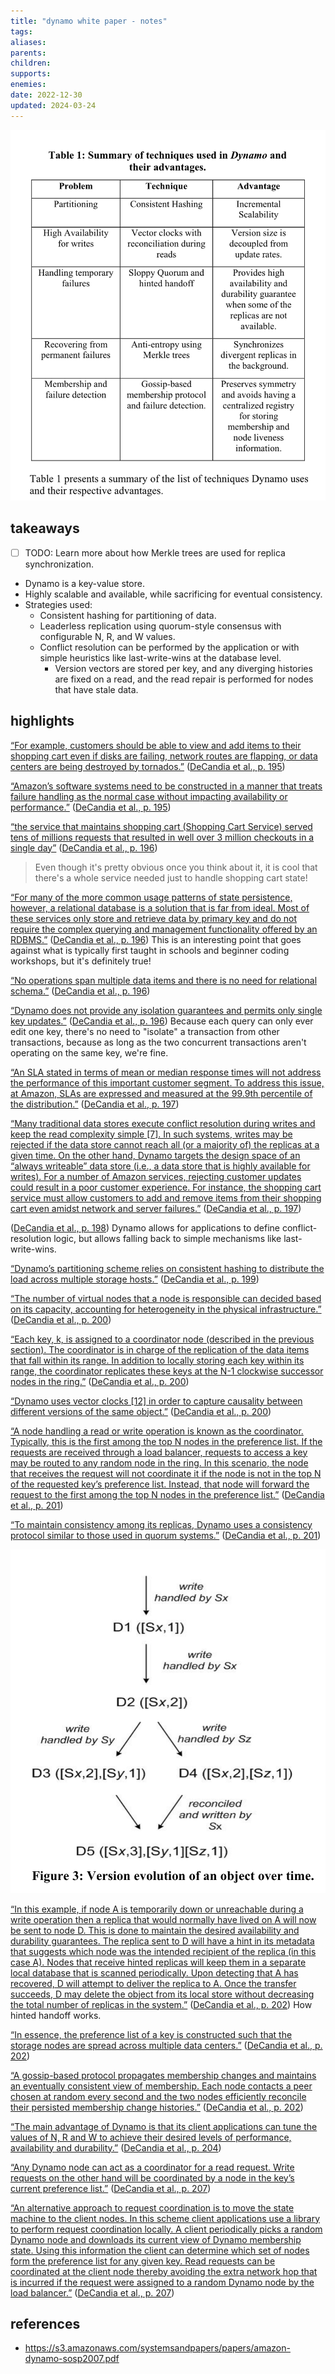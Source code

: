 ```yaml
---
title: "dynamo white paper - notes"
tags:
aliases: 
parents: 
children: 
supports: 
enemies:
date: 2022-12-30
updated: 2024-03-24
---
```


![](zotero/attachments/6E4TXUZF.png)

## takeaways

- [ ] TODO: Learn more about how Merkle trees are used for replica synchronization.

- Dynamo is a key-value store.
- Highly scalable and available, while sacrificing for eventual consistency.
- Strategies used:
	- Consistent hashing for partitioning of data.
	- Leaderless replication using quorum-style consensus with configurable N, R, and W values.
	- Conflict resolution can be performed by the application or with simple heuristics like last-write-wins at the database level.
		- Version vectors are stored per key, and any diverging histories are fixed on a read, and the read repair is performed for nodes that have stale data.

## highlights

<span class="highlight" data-annotation="%7B%22attachmentURI%22%3A%22http%3A%2F%2Fzotero.org%2Fusers%2F8596514%2Fitems%2F3MWL4ZV6%22%2C%22annotationKey%22%3A%223NVFBMP3%22%2C%22color%22%3A%22%235fb236%22%2C%22pageLabel%22%3A%22195%22%2C%22position%22%3A%7B%22pageIndex%22%3A0%2C%22rects%22%3A%5B%5B414.175%2C536.432%2C557.991%2C546.399%5D%2C%5B318.24%2C526.052%2C557.955%2C536.019%5D%2C%5B318.24%2C515.732%2C558.057%2C525.699%5D%2C%5B318.24%2C505.352%2C406.085%2C515.319%5D%5D%7D%2C%22citationItem%22%3A%7B%22uris%22%3A%5B%22http%3A%2F%2Fzotero.org%2Fusers%2F8596514%2Fitems%2FIAHP4AR8%22%5D%2C%22locator%22%3A%22195%22%7D%7D" ztype="zhighlight"><a href="zotero://open-pdf/library/items/3MWL4ZV6?page=1&#x26;annotation=3NVFBMP3">“For example, customers should be able to view and add items to their shopping cart even if disks are failing, network routes are flapping, or data centers are being destroyed by tornados.”</a></span> <span class="citation" data-citation="%7B%22citationItems%22%3A%5B%7B%22uris%22%3A%5B%22http%3A%2F%2Fzotero.org%2Fusers%2F8596514%2Fitems%2FIAHP4AR8%22%5D%2C%22locator%22%3A%22195%22%7D%5D%2C%22properties%22%3A%7B%7D%7D" ztype="zcitation">(<span class="citation-item"><a href="zotero://select/library/items/IAHP4AR8">DeCandia et al., p. 195</a></span>)</span>

<span class="highlight" data-annotation="%7B%22attachmentURI%22%3A%22http%3A%2F%2Fzotero.org%2Fusers%2F8596514%2Fitems%2F3MWL4ZV6%22%2C%22annotationKey%22%3A%22RU5MYUS4%22%2C%22color%22%3A%22%23e56eee%22%2C%22pageLabel%22%3A%22195%22%2C%22position%22%3A%7B%22pageIndex%22%3A0%2C%22rects%22%3A%5B%5B486.103%2C426.932%2C557.964%2C436.899%5D%2C%5B318.24%2C416.552%2C558.074%2C426.519%5D%2C%5B318.24%2C406.232%2C557.994%2C416.199%5D%2C%5B318.24%2C395.852%2C366.032%2C405.819%5D%5D%7D%2C%22citationItem%22%3A%7B%22uris%22%3A%5B%22http%3A%2F%2Fzotero.org%2Fusers%2F8596514%2Fitems%2FIAHP4AR8%22%5D%2C%22locator%22%3A%22195%22%7D%7D" ztype="zhighlight"><a href="zotero://open-pdf/library/items/3MWL4ZV6?page=1&#x26;annotation=RU5MYUS4">“Amazon’s software systems need to be constructed in a manner that treats failure handling as the normal case without impacting availability or performance.”</a></span> <span class="citation" data-citation="%7B%22citationItems%22%3A%5B%7B%22uris%22%3A%5B%22http%3A%2F%2Fzotero.org%2Fusers%2F8596514%2Fitems%2FIAHP4AR8%22%5D%2C%22locator%22%3A%22195%22%7D%5D%2C%22properties%22%3A%7B%7D%7D" ztype="zcitation">(<span class="citation-item"><a href="zotero://select/library/items/IAHP4AR8">DeCandia et al., p. 195</a></span>)</span>

<span class="highlight" data-annotation="%7B%22attachmentURI%22%3A%22http%3A%2F%2Fzotero.org%2Fusers%2F8596514%2Fitems%2F3MWL4ZV6%22%2C%22annotationKey%22%3A%22I4KTUDU7%22%2C%22color%22%3A%22%23e56eee%22%2C%22pageLabel%22%3A%22196%22%2C%22position%22%3A%7B%22pageIndex%22%3A1%2C%22rects%22%3A%5B%5B187.26%2C610.774%2C293.765%2C620.74%5D%2C%5B54%2C600.394%2C293.76%2C610.361%5D%2C%5B54%2C590.074%2C293.749%2C600.04%5D%2C%5B54%2C579.694%2C67.015%2C589.661%5D%5D%7D%2C%22citationItem%22%3A%7B%22uris%22%3A%5B%22http%3A%2F%2Fzotero.org%2Fusers%2F8596514%2Fitems%2FIAHP4AR8%22%5D%2C%22locator%22%3A%22196%22%7D%7D" ztype="zhighlight"><a href="zotero://open-pdf/library/items/3MWL4ZV6?page=2&#x26;annotation=I4KTUDU7">“the service that maintains shopping cart (Shopping Cart Service) served tens of millions requests that resulted in well over 3 million checkouts in a single day”</a></span> <span class="citation" data-citation="%7B%22citationItems%22%3A%5B%7B%22uris%22%3A%5B%22http%3A%2F%2Fzotero.org%2Fusers%2F8596514%2Fitems%2FIAHP4AR8%22%5D%2C%22locator%22%3A%22196%22%7D%5D%2C%22properties%22%3A%7B%7D%7D" ztype="zcitation">(<span class="citation-item"><a href="zotero://select/library/items/IAHP4AR8">DeCandia et al., p. 196</a></span>)</span>

> Even though it's pretty obvious once you think about it, it is cool that there's a whole service needed just to handle shopping cart state!

<span class="highlight" data-annotation="%7B%22attachmentURI%22%3A%22http%3A%2F%2Fzotero.org%2Fusers%2F8596514%2Fitems%2F3MWL4ZV6%22%2C%22annotationKey%22%3A%22SCM6E2PT%22%2C%22color%22%3A%22%23ffd400%22%2C%22pageLabel%22%3A%22196%22%2C%22position%22%3A%7B%22pageIndex%22%3A1%2C%22rects%22%3A%5B%5B93.672%2C200.374%2C293.746%2C210.341%5D%2C%5B54%2C190.054%2C293.832%2C200.02%5D%2C%5B54%2C179.674%2C293.741%2C189.641%5D%2C%5B54%2C169.354%2C293.855%2C179.32%5D%2C%5B54%2C158.974%2C245.457%2C168.941%5D%5D%7D%2C%22citationItem%22%3A%7B%22uris%22%3A%5B%22http%3A%2F%2Fzotero.org%2Fusers%2F8596514%2Fitems%2FIAHP4AR8%22%5D%2C%22locator%22%3A%22196%22%7D%7D" ztype="zhighlight"><a href="zotero://open-pdf/library/items/3MWL4ZV6?page=2&#x26;annotation=SCM6E2PT">“For many of the more common usage patterns of state persistence, however, a relational database is a solution that is far from ideal. Most of these services only store and retrieve data by primary key and do not require the complex querying and management functionality offered by an RDBMS.”</a></span> <span class="citation" data-citation="%7B%22citationItems%22%3A%5B%7B%22uris%22%3A%5B%22http%3A%2F%2Fzotero.org%2Fusers%2F8596514%2Fitems%2FIAHP4AR8%22%5D%2C%22locator%22%3A%22196%22%7D%5D%2C%22properties%22%3A%7B%7D%7D" ztype="zcitation">(<span class="citation-item"><a href="zotero://select/library/items/IAHP4AR8">DeCandia et al., p. 196</a></span>)</span> This is an interesting point that goes against what is typically first taught in schools and beginner coding workshops, but it's definitely true!

<span class="highlight" data-annotation="%7B%22attachmentURI%22%3A%22http%3A%2F%2Fzotero.org%2Fusers%2F8596514%2Fitems%2F3MWL4ZV6%22%2C%22annotationKey%22%3A%22LFPZH9H8%22%2C%22color%22%3A%22%23ffd400%22%2C%22pageLabel%22%3A%22196%22%2C%22position%22%3A%7B%22pageIndex%22%3A1%2C%22rects%22%3A%5B%5B480.739%2C570.274%2C557.971%2C580.241%5D%2C%5B318.24%2C559.894%2C558.072%2C569.861%5D%5D%7D%2C%22citationItem%22%3A%7B%22uris%22%3A%5B%22http%3A%2F%2Fzotero.org%2Fusers%2F8596514%2Fitems%2FIAHP4AR8%22%5D%2C%22locator%22%3A%22196%22%7D%7D" ztype="zhighlight"><a href="zotero://open-pdf/library/items/3MWL4ZV6?page=2&#x26;annotation=LFPZH9H8">“No operations span multiple data items and there is no need for relational schema.”</a></span> <span class="citation" data-citation="%7B%22citationItems%22%3A%5B%7B%22uris%22%3A%5B%22http%3A%2F%2Fzotero.org%2Fusers%2F8596514%2Fitems%2FIAHP4AR8%22%5D%2C%22locator%22%3A%22196%22%7D%5D%2C%22properties%22%3A%7B%7D%7D" ztype="zcitation">(<span class="citation-item"><a href="zotero://select/library/items/IAHP4AR8">DeCandia et al., p. 196</a></span>)</span>

<span class="highlight" data-annotation="%7B%22attachmentURI%22%3A%22http%3A%2F%2Fzotero.org%2Fusers%2F8596514%2Fitems%2F3MWL4ZV6%22%2C%22annotationKey%22%3A%22V6J2TKY9%22%2C%22color%22%3A%22%23ffd400%22%2C%22pageLabel%22%3A%22196%22%2C%22position%22%3A%7B%22pageIndex%22%3A1%2C%22rects%22%3A%5B%5B527.092%2C408.994%2C558.059%2C418.961%5D%2C%5B318.24%2C398.674%2C558.008%2C408.64%5D%2C%5B318.24%2C388.294%2C363.303%2C398.261%5D%5D%7D%2C%22citationItem%22%3A%7B%22uris%22%3A%5B%22http%3A%2F%2Fzotero.org%2Fusers%2F8596514%2Fitems%2FIAHP4AR8%22%5D%2C%22locator%22%3A%22196%22%7D%7D" ztype="zhighlight"><a href="zotero://open-pdf/library/items/3MWL4ZV6?page=2&#x26;annotation=V6J2TKY9">“Dynamo does not provide any isolation guarantees and permits only single key updates.”</a></span> <span class="citation" data-citation="%7B%22citationItems%22%3A%5B%7B%22uris%22%3A%5B%22http%3A%2F%2Fzotero.org%2Fusers%2F8596514%2Fitems%2FIAHP4AR8%22%5D%2C%22locator%22%3A%22196%22%7D%5D%2C%22properties%22%3A%7B%7D%7D" ztype="zcitation">(<span class="citation-item"><a href="zotero://select/library/items/IAHP4AR8">DeCandia et al., p. 196</a></span>)</span> Because each query can only ever edit one key, there's no need to "isolate" a transaction from other transactions, because as long as the two concurrent transactions aren't operating on the same key, we're fine.

<span class="highlight" data-annotation="%7B%22attachmentURI%22%3A%22http%3A%2F%2Fzotero.org%2Fusers%2F8596514%2Fitems%2F3MWL4ZV6%22%2C%22annotationKey%22%3A%22D4V2IHHS%22%2C%22color%22%3A%22%23ffd400%22%2C%22pageLabel%22%3A%22197%22%2C%22position%22%3A%7B%22pageIndex%22%3A2%2C%22rects%22%3A%5B%5B262.85%2C147.695%2C293.821%2C157.662%5D%2C%5B54%2C137.374%2C293.751%2C147.341%5D%2C%5B54%2C126.995%2C293.769%2C136.962%5D%2C%5B54%2C116.674%2C293.634%2C126.641%5D%2C%5B54%2C106.293%2C182.546%2C117.607%5D%5D%7D%2C%22citationItem%22%3A%7B%22uris%22%3A%5B%22http%3A%2F%2Fzotero.org%2Fusers%2F8596514%2Fitems%2FIAHP4AR8%22%5D%2C%22locator%22%3A%22197%22%7D%7D" ztype="zhighlight"><a href="zotero://open-pdf/library/items/3MWL4ZV6?page=3&#x26;annotation=D4V2IHHS">“An SLA stated in terms of mean or median response times will not address the performance of this important customer segment. To address this issue, at Amazon, SLAs are expressed and measured at the 99.9th percentile of the distribution.”</a></span> <span class="citation" data-citation="%7B%22citationItems%22%3A%5B%7B%22uris%22%3A%5B%22http%3A%2F%2Fzotero.org%2Fusers%2F8596514%2Fitems%2FIAHP4AR8%22%5D%2C%22locator%22%3A%22197%22%7D%5D%2C%22properties%22%3A%7B%7D%7D" ztype="zcitation">(<span class="citation-item"><a href="zotero://select/library/items/IAHP4AR8">DeCandia et al., p. 197</a></span>)</span>

<span class="highlight" data-annotation="%7B%22attachmentURI%22%3A%22http%3A%2F%2Fzotero.org%2Fusers%2F8596514%2Fitems%2F3MWL4ZV6%22%2C%22annotationKey%22%3A%22X2LS4WE8%22%2C%22color%22%3A%22%23ffd400%22%2C%22pageLabel%22%3A%22197%22%2C%22position%22%3A%7B%22pageIndex%22%3A2%2C%22rects%22%3A%5B%5B478.519%2C200.374%2C558.041%2C210.34%5D%2C%5B318.24%2C190.053%2C557.992%2C200.02%5D%2C%5B318.24%2C179.674%2C558.058%2C189.64%5D%2C%5B318.24%2C169.353%2C558.01%2C179.32%5D%2C%5B318.24%2C158.974%2C558.029%2C168.94%5D%2C%5B318.24%2C148.653%2C558.112%2C158.62%5D%2C%5B318.24%2C138.274%2C558.126%2C148.24%5D%2C%5B318.24%2C127.953%2C558.079%2C137.92%5D%2C%5B318.24%2C117.574%2C557.909%2C127.54%5D%2C%5B318.24%2C107.253%2C558.095%2C117.22%5D%2C%5B318.24%2C96.874%2C393.914%2C106.84%5D%5D%7D%2C%22citationItem%22%3A%7B%22uris%22%3A%5B%22http%3A%2F%2Fzotero.org%2Fusers%2F8596514%2Fitems%2FIAHP4AR8%22%5D%2C%22locator%22%3A%22197%22%7D%7D" ztype="zhighlight"><a href="zotero://open-pdf/library/items/3MWL4ZV6?page=3&#x26;annotation=X2LS4WE8">“Many traditional data stores execute conflict resolution during writes and keep the read complexity simple [7]. In such systems, writes may be rejected if the data store cannot reach all (or a majority of) the replicas at a given time. On the other hand, Dynamo targets the design space of an “always writeable” data store (i.e., a data store that is highly available for writes). For a number of Amazon services, rejecting customer updates could result in a poor customer experience. For instance, the shopping cart service must allow customers to add and remove items from their shopping cart even amidst network and server failures.”</a></span> <span class="citation" data-citation="%7B%22citationItems%22%3A%5B%7B%22uris%22%3A%5B%22http%3A%2F%2Fzotero.org%2Fusers%2F8596514%2Fitems%2FIAHP4AR8%22%5D%2C%22locator%22%3A%22197%22%7D%5D%2C%22properties%22%3A%7B%7D%7D" ztype="zcitation">(<span class="citation-item"><a href="zotero://select/library/items/IAHP4AR8">DeCandia et al., p. 197</a></span>)</span>

<span class="citation" data-citation="%7B%22citationItems%22%3A%5B%7B%22uris%22%3A%5B%22http%3A%2F%2Fzotero.org%2Fusers%2F8596514%2Fitems%2FIAHP4AR8%22%5D%2C%22locator%22%3A%22198%22%7D%5D%2C%22properties%22%3A%7B%7D%7D" ztype="zcitation">(<span class="citation-item"><a href="zotero://select/library/items/IAHP4AR8">DeCandia et al., p. 198</a></span>)</span> Dynamo allows for applications to define conflict-resolution logic, but allows falling back to simple mechanisms like last-write-wins.


<span class="highlight" data-annotation="%7B%22attachmentURI%22%3A%22http%3A%2F%2Fzotero.org%2Fusers%2F8596514%2Fitems%2F3MWL4ZV6%22%2C%22annotationKey%22%3A%22P5A43W23%22%2C%22color%22%3A%22%23ffd400%22%2C%22pageLabel%22%3A%22199%22%2C%22position%22%3A%7B%22pageIndex%22%3A4%2C%22rects%22%3A%5B%5B352.428%2C170.194%2C558.055%2C180.16%5D%2C%5B318.24%2C159.873%2C546.461%2C169.84%5D%5D%7D%2C%22citationItem%22%3A%7B%22uris%22%3A%5B%22http%3A%2F%2Fzotero.org%2Fusers%2F8596514%2Fitems%2FIAHP4AR8%22%5D%2C%22locator%22%3A%22199%22%7D%7D" ztype="zhighlight"><a href="zotero://open-pdf/library/items/3MWL4ZV6?page=5&#x26;annotation=P5A43W23">“Dynamo’s partitioning scheme relies on consistent hashing to distribute the load across multiple storage hosts.”</a></span> <span class="citation" data-citation="%7B%22citationItems%22%3A%5B%7B%22uris%22%3A%5B%22http%3A%2F%2Fzotero.org%2Fusers%2F8596514%2Fitems%2FIAHP4AR8%22%5D%2C%22locator%22%3A%22199%22%7D%5D%2C%22properties%22%3A%7B%7D%7D" ztype="zcitation">(<span class="citation-item"><a href="zotero://select/library/items/IAHP4AR8">DeCandia et al., p. 199</a></span>)</span>

<span class="highlight" data-annotation="%7B%22attachmentURI%22%3A%22http%3A%2F%2Fzotero.org%2Fusers%2F8596514%2Fitems%2F3MWL4ZV6%22%2C%22annotationKey%22%3A%22N3AMLA9C%22%2C%22color%22%3A%22%23ffd400%22%2C%22pageLabel%22%3A%22200%22%2C%22position%22%3A%7B%22pageIndex%22%3A5%2C%22rects%22%3A%5B%5B72%2C398.463%2C293.866%2C408.461%5D%2C%5B72%2C388.174%2C293.669%2C398.141%5D%2C%5B72%2C377.854%2C177.592%2C387.82%5D%5D%7D%2C%22citationItem%22%3A%7B%22uris%22%3A%5B%22http%3A%2F%2Fzotero.org%2Fusers%2F8596514%2Fitems%2FIAHP4AR8%22%5D%2C%22locator%22%3A%22200%22%7D%7D" ztype="zhighlight"><a href="zotero://open-pdf/library/items/3MWL4ZV6?page=6&#x26;annotation=N3AMLA9C">“The number of virtual nodes that a node is responsible can decided based on its capacity, accounting for heterogeneity in the physical infrastructure.”</a></span> <span class="citation" data-citation="%7B%22citationItems%22%3A%5B%7B%22uris%22%3A%5B%22http%3A%2F%2Fzotero.org%2Fusers%2F8596514%2Fitems%2FIAHP4AR8%22%5D%2C%22locator%22%3A%22200%22%7D%5D%2C%22properties%22%3A%7B%7D%7D" ztype="zcitation">(<span class="citation-item"><a href="zotero://select/library/items/IAHP4AR8">DeCandia et al., p. 200</a></span>)</span>

<span class="highlight" data-annotation="%7B%22attachmentURI%22%3A%22http%3A%2F%2Fzotero.org%2Fusers%2F8596514%2Fitems%2F3MWL4ZV6%22%2C%22annotationKey%22%3A%2224S4PUC4%22%2C%22color%22%3A%22%23ffd400%22%2C%22pageLabel%22%3A%22200%22%2C%22position%22%3A%7B%22pageIndex%22%3A5%2C%22rects%22%3A%5B%5B241.132%2C326.973%2C293.752%2C336.94%5D%2C%5B54%2C316.653%2C293.704%2C326.62%5D%2C%5B54%2C306.273%2C293.764%2C316.24%5D%2C%5B54%2C295.953%2C293.854%2C305.92%5D%2C%5B54%2C285.573%2C293.804%2C295.54%5D%2C%5B54%2C275.253%2C199.244%2C285.22%5D%5D%7D%2C%22citationItem%22%3A%7B%22uris%22%3A%5B%22http%3A%2F%2Fzotero.org%2Fusers%2F8596514%2Fitems%2FIAHP4AR8%22%5D%2C%22locator%22%3A%22200%22%7D%7D" ztype="zhighlight"><a href="zotero://open-pdf/library/items/3MWL4ZV6?page=6&#x26;annotation=24S4PUC4">“Each key, k, is assigned to a coordinator node (described in the previous section). The coordinator is in charge of the replication of the data items that fall within its range. In addition to locally storing each key within its range, the coordinator replicates these keys at the N-1 clockwise successor nodes in the ring.”</a></span> <span class="citation" data-citation="%7B%22citationItems%22%3A%5B%7B%22uris%22%3A%5B%22http%3A%2F%2Fzotero.org%2Fusers%2F8596514%2Fitems%2FIAHP4AR8%22%5D%2C%22locator%22%3A%22200%22%7D%5D%2C%22properties%22%3A%7B%7D%7D" ztype="zcitation">(<span class="citation-item"><a href="zotero://select/library/items/IAHP4AR8">DeCandia et al., p. 200</a></span>)</span>

<span class="highlight" data-annotation="%7B%22attachmentURI%22%3A%22http%3A%2F%2Fzotero.org%2Fusers%2F8596514%2Fitems%2F3MWL4ZV6%22%2C%22annotationKey%22%3A%227SWKAJ4D%22%2C%22color%22%3A%22%23ffd400%22%2C%22pageLabel%22%3A%22200%22%2C%22position%22%3A%7B%22pageIndex%22%3A5%2C%22rects%22%3A%5B%5B318.24%2C220.174%2C558.014%2C230.14%5D%2C%5B318.24%2C209.853%2C490.352%2C219.82%5D%5D%7D%2C%22citationItem%22%3A%7B%22uris%22%3A%5B%22http%3A%2F%2Fzotero.org%2Fusers%2F8596514%2Fitems%2FIAHP4AR8%22%5D%2C%22locator%22%3A%22200%22%7D%7D" ztype="zhighlight"><a href="zotero://open-pdf/library/items/3MWL4ZV6?page=6&#x26;annotation=7SWKAJ4D">“Dynamo uses vector clocks [12] in order to capture causality between different versions of the same object.”</a></span> <span class="citation" data-citation="%7B%22citationItems%22%3A%5B%7B%22uris%22%3A%5B%22http%3A%2F%2Fzotero.org%2Fusers%2F8596514%2Fitems%2FIAHP4AR8%22%5D%2C%22locator%22%3A%22200%22%7D%5D%2C%22properties%22%3A%7B%7D%7D" ztype="zcitation">(<span class="citation-item"><a href="zotero://select/library/items/IAHP4AR8">DeCandia et al., p. 200</a></span>)</span>

<span class="highlight" data-annotation="%7B%22attachmentURI%22%3A%22http%3A%2F%2Fzotero.org%2Fusers%2F8596514%2Fitems%2F3MWL4ZV6%22%2C%22annotationKey%22%3A%22PI4TQKVR%22%2C%22color%22%3A%22%23ffd400%22%2C%22pageLabel%22%3A%22201%22%2C%22position%22%3A%7B%22pageIndex%22%3A6%2C%22rects%22%3A%5B%5B318.24%2C367.593%2C557.994%2C377.56%5D%2C%5B318.24%2C357.273%2C558.086%2C367.24%5D%2C%5B318.24%2C346.893%2C558.176%2C356.86%5D%2C%5B318.24%2C336.573%2C558.07%2C346.54%5D%2C%5B318.24%2C326.252%2C557.956%2C336.219%5D%2C%5B318.24%2C315.873%2C558.075%2C325.84%5D%2C%5B318.24%2C305.552%2C557.968%2C315.519%5D%2C%5B318.24%2C295.173%2C547.507%2C305.14%5D%5D%7D%2C%22citationItem%22%3A%7B%22uris%22%3A%5B%22http%3A%2F%2Fzotero.org%2Fusers%2F8596514%2Fitems%2FIAHP4AR8%22%5D%2C%22locator%22%3A%22201%22%7D%7D" ztype="zhighlight"><a href="zotero://open-pdf/library/items/3MWL4ZV6?page=7&#x26;annotation=PI4TQKVR">“A node handling a read or write operation is known as the coordinator. Typically, this is the first among the top N nodes in the preference list. If the requests are received through a load balancer, requests to access a key may be routed to any random node in the ring. In this scenario, the node that receives the request will not coordinate it if the node is not in the top N of the requested key’s preference list. Instead, that node will forward the request to the first among the top N nodes in the preference list.”</a></span> <span class="citation" data-citation="%7B%22citationItems%22%3A%5B%7B%22uris%22%3A%5B%22http%3A%2F%2Fzotero.org%2Fusers%2F8596514%2Fitems%2FIAHP4AR8%22%5D%2C%22locator%22%3A%22201%22%7D%5D%2C%22properties%22%3A%7B%7D%7D" ztype="zcitation">(<span class="citation-item"><a href="zotero://select/library/items/IAHP4AR8">DeCandia et al., p. 201</a></span>)</span>

<span class="highlight" data-annotation="%7B%22attachmentURI%22%3A%22http%3A%2F%2Fzotero.org%2Fusers%2F8596514%2Fitems%2F3MWL4ZV6%22%2C%22annotationKey%22%3A%22NNBDM2IC%22%2C%22color%22%3A%22%23ffd400%22%2C%22pageLabel%22%3A%22201%22%2C%22position%22%3A%7B%22pageIndex%22%3A6%2C%22rects%22%3A%5B%5B318.24%2C210.754%2C557.997%2C220.72%5D%2C%5B318.24%2C200.374%2C558.009%2C210.341%5D%5D%7D%2C%22citationItem%22%3A%7B%22uris%22%3A%5B%22http%3A%2F%2Fzotero.org%2Fusers%2F8596514%2Fitems%2FIAHP4AR8%22%5D%2C%22locator%22%3A%22201%22%7D%7D" ztype="zhighlight"><a href="zotero://open-pdf/library/items/3MWL4ZV6?page=7&#x26;annotation=NNBDM2IC">“To maintain consistency among its replicas, Dynamo uses a consistency protocol similar to those used in quorum systems.”</a></span> <span class="citation" data-citation="%7B%22citationItems%22%3A%5B%7B%22uris%22%3A%5B%22http%3A%2F%2Fzotero.org%2Fusers%2F8596514%2Fitems%2FIAHP4AR8%22%5D%2C%22locator%22%3A%22201%22%7D%5D%2C%22properties%22%3A%7B%7D%7D" ztype="zcitation">(<span class="citation-item"><a href="zotero://select/library/items/IAHP4AR8">DeCandia et al., p. 201</a></span>)</span>

![](zotero/attachments/T3K4ERJW.png)

<span class="highlight" data-annotation="%7B%22attachmentURI%22%3A%22http%3A%2F%2Fzotero.org%2Fusers%2F8596514%2Fitems%2F3MWL4ZV6%22%2C%22annotationKey%22%3A%22NNJC7W5B%22%2C%22color%22%3A%22%23ffd400%22%2C%22pageLabel%22%3A%22202%22%2C%22position%22%3A%7B%22pageIndex%22%3A7%2C%22rects%22%3A%5B%5B96.974%2C471.094%2C293.708%2C481.061%5D%2C%5B54.001%2C460.774%2C293.836%2C470.741%5D%2C%5B54.001%2C450.394%2C293.873%2C460.361%5D%2C%5B54.001%2C440.074%2C293.772%2C450.041%5D%2C%5B54.001%2C429.694%2C293.764%2C439.661%5D%2C%5B54.001%2C419.374%2C293.781%2C429.341%5D%2C%5B54%2C408.994%2C293.811%2C418.961%5D%2C%5B54%2C398.674%2C293.823%2C408.641%5D%2C%5B54%2C388.294%2C293.737%2C398.261%5D%2C%5B54%2C377.974%2C293.8%2C387.941%5D%2C%5B54%2C367.594%2C293.896%2C377.561%5D%2C%5B54%2C357.274%2C103.82%2C367.241%5D%5D%7D%2C%22citationItem%22%3A%7B%22uris%22%3A%5B%22http%3A%2F%2Fzotero.org%2Fusers%2F8596514%2Fitems%2FIAHP4AR8%22%5D%2C%22locator%22%3A%22202%22%7D%7D" ztype="zhighlight"><a href="zotero://open-pdf/library/items/3MWL4ZV6?page=8&#x26;annotation=NNJC7W5B">“In this example, if node A is temporarily down or unreachable during a write operation then a replica that would normally have lived on A will now be sent to node D. This is done to maintain the desired availability and durability guarantees. The replica sent to D will have a hint in its metadata that suggests which node was the intended recipient of the replica (in this case A). Nodes that receive hinted replicas will keep them in a separate local database that is scanned periodically. Upon detecting that A has recovered, D will attempt to deliver the replica to A. Once the transfer succeeds, D may delete the object from its local store without decreasing the total number of replicas in the system.”</a></span> <span class="citation" data-citation="%7B%22citationItems%22%3A%5B%7B%22uris%22%3A%5B%22http%3A%2F%2Fzotero.org%2Fusers%2F8596514%2Fitems%2FIAHP4AR8%22%5D%2C%22locator%22%3A%22202%22%7D%5D%2C%22properties%22%3A%7B%7D%7D" ztype="zcitation">(<span class="citation-item"><a href="zotero://select/library/items/IAHP4AR8">DeCandia et al., p. 202</a></span>)</span> How hinted handoff works.

<span class="highlight" data-annotation="%7B%22attachmentURI%22%3A%22http%3A%2F%2Fzotero.org%2Fusers%2F8596514%2Fitems%2F3MWL4ZV6%22%2C%22annotationKey%22%3A%22LUVWLDE7%22%2C%22color%22%3A%22%23ffd400%22%2C%22pageLabel%22%3A%22202%22%2C%22position%22%3A%7B%22pageIndex%22%3A7%2C%22rects%22%3A%5B%5B253.577%2C190.054%2C293.817%2C200.021%5D%2C%5B54%2C179.674%2C293.84%2C189.641%5D%2C%5B54%2C169.354%2C225.147%2C179.321%5D%5D%7D%2C%22citationItem%22%3A%7B%22uris%22%3A%5B%22http%3A%2F%2Fzotero.org%2Fusers%2F8596514%2Fitems%2FIAHP4AR8%22%5D%2C%22locator%22%3A%22202%22%7D%7D" ztype="zhighlight"><a href="zotero://open-pdf/library/items/3MWL4ZV6?page=8&#x26;annotation=LUVWLDE7">“In essence, the preference list of a key is constructed such that the storage nodes are spread across multiple data centers.”</a></span> <span class="citation" data-citation="%7B%22citationItems%22%3A%5B%7B%22uris%22%3A%5B%22http%3A%2F%2Fzotero.org%2Fusers%2F8596514%2Fitems%2FIAHP4AR8%22%5D%2C%22locator%22%3A%22202%22%7D%5D%2C%22properties%22%3A%7B%7D%7D" ztype="zcitation">(<span class="citation-item"><a href="zotero://select/library/items/IAHP4AR8">DeCandia et al., p. 202</a></span>)</span>

<span class="highlight" data-annotation="%7B%22attachmentURI%22%3A%22http%3A%2F%2Fzotero.org%2Fusers%2F8596514%2Fitems%2F3MWL4ZV6%22%2C%22annotationKey%22%3A%222ENK6LN3%22%2C%22color%22%3A%22%23ffd400%22%2C%22pageLabel%22%3A%22202%22%2C%22position%22%3A%7B%22pageIndex%22%3A7%2C%22rects%22%3A%5B%5B469.544%2C156.333%2C557.991%2C166.3%5D%2C%5B318.24%2C146.013%2C558.064%2C155.98%5D%2C%5B318.24%2C135.633%2C558.056%2C145.6%5D%2C%5B318.24%2C125.313%2C558.01%2C135.28%5D%2C%5B318.24%2C114.933%2C478.558%2C124.9%5D%5D%7D%2C%22citationItem%22%3A%7B%22uris%22%3A%5B%22http%3A%2F%2Fzotero.org%2Fusers%2F8596514%2Fitems%2FIAHP4AR8%22%5D%2C%22locator%22%3A%22202%22%7D%7D" ztype="zhighlight"><a href="zotero://open-pdf/library/items/3MWL4ZV6?page=8&#x26;annotation=2ENK6LN3">“A gossip-based protocol propagates membership changes and maintains an eventually consistent view of membership. Each node contacts a peer chosen at random every second and the two nodes efficiently reconcile their persisted membership change histories.”</a></span> <span class="citation" data-citation="%7B%22citationItems%22%3A%5B%7B%22uris%22%3A%5B%22http%3A%2F%2Fzotero.org%2Fusers%2F8596514%2Fitems%2FIAHP4AR8%22%5D%2C%22locator%22%3A%22202%22%7D%5D%2C%22properties%22%3A%7B%7D%7D" ztype="zcitation">(<span class="citation-item"><a href="zotero://select/library/items/IAHP4AR8">DeCandia et al., p. 202</a></span>)</span>

<span class="highlight" data-annotation="%7B%22attachmentURI%22%3A%22http%3A%2F%2Fzotero.org%2Fusers%2F8596514%2Fitems%2F3MWL4ZV6%22%2C%22annotationKey%22%3A%22KE587JIN%22%2C%22color%22%3A%22%23ffd400%22%2C%22pageLabel%22%3A%22204%22%2C%22position%22%3A%7B%22pageIndex%22%3A9%2C%22rects%22%3A%5B%5B318.24%2C240.633%2C558.079%2C250.6%5D%2C%5B318.24%2C230.253%2C558.048%2C240.22%5D%2C%5B318.24%2C219.933%2C463.963%2C229.9%5D%5D%7D%2C%22citationItem%22%3A%7B%22uris%22%3A%5B%22http%3A%2F%2Fzotero.org%2Fusers%2F8596514%2Fitems%2FIAHP4AR8%22%5D%2C%22locator%22%3A%22204%22%7D%7D" ztype="zhighlight"><a href="zotero://open-pdf/library/items/3MWL4ZV6?page=10&#x26;annotation=KE587JIN">“The main advantage of Dynamo is that its client applications can tune the values of N, R and W to achieve their desired levels of performance, availability and durability.”</a></span> <span class="citation" data-citation="%7B%22citationItems%22%3A%5B%7B%22uris%22%3A%5B%22http%3A%2F%2Fzotero.org%2Fusers%2F8596514%2Fitems%2FIAHP4AR8%22%5D%2C%22locator%22%3A%22204%22%7D%5D%2C%22properties%22%3A%7B%7D%7D" ztype="zcitation">(<span class="citation-item"><a href="zotero://select/library/items/IAHP4AR8">DeCandia et al., p. 204</a></span>)</span>

<span class="highlight" data-annotation="%7B%22attachmentURI%22%3A%22http%3A%2F%2Fzotero.org%2Fusers%2F8596514%2Fitems%2F3MWL4ZV6%22%2C%22annotationKey%22%3A%222YZZWRX6%22%2C%22color%22%3A%22%23ffd400%22%2C%22pageLabel%22%3A%22207%22%2C%22position%22%3A%7B%22pageIndex%22%3A12%2C%22rects%22%3A%5B%5B373.19%2C266.493%2C558.019%2C276.46%5D%2C%5B318.24%2C256.113%2C558.16%2C266.08%5D%2C%5B318.24%2C245.793%2C489.577%2C255.76%5D%5D%7D%2C%22citationItem%22%3A%7B%22uris%22%3A%5B%22http%3A%2F%2Fzotero.org%2Fusers%2F8596514%2Fitems%2FIAHP4AR8%22%5D%2C%22locator%22%3A%22207%22%7D%7D" ztype="zhighlight"><a href="zotero://open-pdf/library/items/3MWL4ZV6?page=13&#x26;annotation=2YZZWRX6">“Any Dynamo node can act as a coordinator for a read request. Write requests on the other hand will be coordinated by a node in the key’s current preference list.”</a></span> <span class="citation" data-citation="%7B%22citationItems%22%3A%5B%7B%22uris%22%3A%5B%22http%3A%2F%2Fzotero.org%2Fusers%2F8596514%2Fitems%2FIAHP4AR8%22%5D%2C%22locator%22%3A%22207%22%7D%5D%2C%22properties%22%3A%7B%7D%7D" ztype="zcitation">(<span class="citation-item"><a href="zotero://select/library/items/IAHP4AR8">DeCandia et al., p. 207</a></span>)</span>

<span class="highlight" data-annotation="%7B%22attachmentURI%22%3A%22http%3A%2F%2Fzotero.org%2Fusers%2F8596514%2Fitems%2F3MWL4ZV6%22%2C%22annotationKey%22%3A%22L3TLCVJJ%22%2C%22color%22%3A%22%23ffd400%22%2C%22pageLabel%22%3A%22207%22%2C%22position%22%3A%7B%22pageIndex%22%3A12%2C%22rects%22%3A%5B%5B318.24%2C177.694%2C558.061%2C187.66%5D%2C%5B318.24%2C167.314%2C558.012%2C177.281%5D%2C%5B318.24%2C156.994%2C558.022%2C166.96%5D%2C%5B318.24%2C146.614%2C557.984%2C156.581%5D%2C%5B318.24%2C136.294%2C557.922%2C146.26%5D%2C%5B318.24%2C125.914%2C558.057%2C135.881%5D%2C%5B318.24%2C115.594%2C558.012%2C125.56%5D%2C%5B318.24%2C105.214%2C558.092%2C115.181%5D%2C%5B318.24%2C94.894%2C558.059%2C104.86%5D%2C%5B318.24%2C84.573%2C466.123%2C94.54%5D%5D%7D%2C%22citationItem%22%3A%7B%22uris%22%3A%5B%22http%3A%2F%2Fzotero.org%2Fusers%2F8596514%2Fitems%2FIAHP4AR8%22%5D%2C%22locator%22%3A%22207%22%7D%7D" ztype="zhighlight"><a href="zotero://open-pdf/library/items/3MWL4ZV6?page=13&#x26;annotation=L3TLCVJJ">“An alternative approach to request coordination is to move the state machine to the client nodes. In this scheme client applications use a library to perform request coordination locally. A client periodically picks a random Dynamo node and downloads its current view of Dynamo membership state. Using this information the client can determine which set of nodes form the preference list for any given key. Read requests can be coordinated at the client node thereby avoiding the extra network hop that is incurred if the request were assigned to a random Dynamo node by the load balancer.”</a></span> <span class="citation" data-citation="%7B%22citationItems%22%3A%5B%7B%22uris%22%3A%5B%22http%3A%2F%2Fzotero.org%2Fusers%2F8596514%2Fitems%2FIAHP4AR8%22%5D%2C%22locator%22%3A%22207%22%7D%5D%2C%22properties%22%3A%7B%7D%7D" ztype="zcitation">(<span class="citation-item"><a href="zotero://select/library/items/IAHP4AR8">DeCandia et al., p. 207</a></span>)</span>

## references

- https://s3.amazonaws.com/systemsandpapers/papers/amazon-dynamo-sosp2007.pdf
